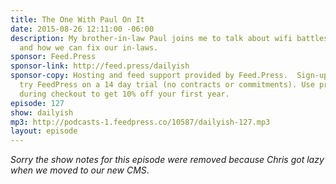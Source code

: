 ```yaml
---
title: The One With Paul On It
date: 2015-08-26 12:11:00 -06:00
description: My brother-in-law Paul joins me to talk about wifi battles, English PhD'ing,
  and how we can fix our in-laws.
sponsor: Feed.Press
sponsor-link: http://feed.press/dailyish
sponsor-copy: Hosting and feed support provided by Feed.Press.  Sign-up today and
  try FeedPress on a 14 day trial (no contracts or commitments). Use promo code "dailyish"
  during checkout to get 10% off your first year.
episode: 127
show: dailyish
mp3: http://podcasts-1.feedpress.co/10587/dailyish-127.mp3
layout: episode
---
```


<em>Sorry the show notes for this episode were removed because Chris got lazy when we moved to our new CMS</em>.

